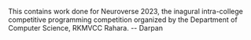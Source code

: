 This contains work done for Neuroverse 2023, the inagural intra-college competitive programming competition organized by the Department of Computer Science, RKMVCC Rahara.
-- Darpan
